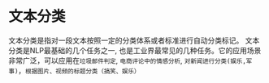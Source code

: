 # 文本分类
文本分类是指对一段文本按照一定的分类体系或者标准进行自动分类标记。
文本分类是NLP最基础的几个任务之一, 也是工业界最常见的几种任务。它的应用场景非常广泛，可以应用在`垃圾邮件判定`, `电商评论中的情感分析`, `对新闻进行分类(娱乐,军事)`，`根据图片、视频的标题分类（搞笑、娱乐）` 